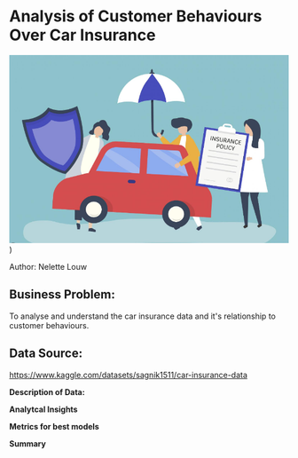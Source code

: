 # **Analysis of Customer Behaviours Over Car Insurance**
![ReadMe Image](https://github.com/nelettelouw/Car-Insurance/blob/main/Car%20Insurance%20Image.PNG))

Author: Nelette Louw
## **Business Problem:**
To analyse and understand the car insurance data and it's relationship to customer behaviours.

## **Data Source:**
https://www.kaggle.com/datasets/sagnik1511/car-insurance-data

**Description of Data:**


**Analytcal Insights**


**Metrics for best models**


**Summary**
